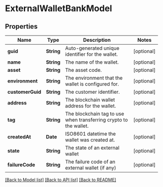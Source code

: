 # ExternalWalletBankModel

## Properties
Name | Type | Description | Notes
------------ | ------------- | ------------- | -------------
**guid** | **String** | Auto-generated unique identifier for the wallet. | [optional] 
**name** | **String** | The name of the wallet. | [optional] 
**asset** | **String** | The asset code. | [optional] 
**environment** | **String** | The environment that the wallet is configured for. | [optional] 
**customerGuid** | **String** | The customer identifier. | [optional] 
**address** | **String** | The blockchain wallet address for the wallet. | [optional] 
**tag** | **String** | The blockchain tag to use when transferring crypto to the wallet. | [optional] 
**createdAt** | **Date** | ISO8601 datetime the wallet was created at. | [optional] 
**state** | **String** | The state of an external wallet | [optional] 
**failureCode** | **String** | The failure code of an external wallet (if any) | [optional] 

[[Back to Model list]](../README.md#documentation-for-models) [[Back to API list]](../README.md#documentation-for-api-endpoints) [[Back to README]](../README.md)


